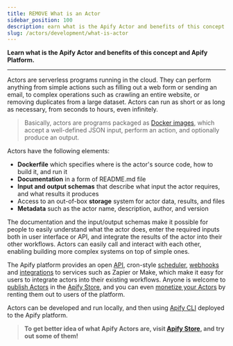 ```yaml
---
title: REMOVE What is an Actor
sidebar_position: 100
description: earn what is the Apify Actor and benefits of this concept and Apify Platform.
slug: /actors/development/what-is-actor
---
```


**Learn what is the Apify Actor and benefits of this concept and Apify Platform.**

---

Actors are serverless programs running in the cloud. They can perform anything from simple actions such as filling out a web form or sending an email, to complex operations such as crawling an entire website, or removing duplicates from a large dataset. Actors can run as short or as long as necessary, from seconds to hours, even infinitely.

> Basically, actors are programs packaged as [Docker images](https://hub.docker.com/), which accept a well-defined JSON input, perform an action, and optionally produce an output.

Actors have the following elements:

- **Dockerfile** which specifies where is the actor's source code, how to build it, and run it
- **Documentation** in a form of README.md file
- **Input and output schemas** that describe what input the actor requires, and what results it produces
- Access to an out-of-box **storage** system for actor data, results, and files
- **Metadata** such as the actor name, description, author, and version

The documentation and the input/output schemas make it possible for people to easily understand what the actor does, enter the required inputs both in user interface or API, and integrate the results of the actor into their other workflows. Actors can easily call and interact with each other, enabling building more complex systems on top of simple ones.

The Apify platform provides an open [API](/api/v2), cron-style [scheduler](../schedules), [webhooks]('../../integrations/webhooks) and [integrations](../../integrations) to services such as Zapier or Make, which make it easy for users to integrate actors into their existing workflows. Anyone is welcome to [publish Actors](/platform/actors/publishing) in the [Apify Store](https://apify.com/store), and you can even [monetize your Actors](/platform/actors/publishing/monetize) by renting them out to users of the platform.

Actors can be developed and run locally, and then using [Apify CLI](/cli) deployed to the Apify platform.

> **To get better idea of what Apify Actors are, visit [Apify Store](https://apify.com/store), and try out some of them!**
